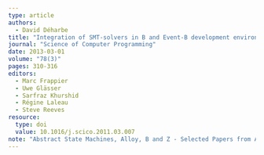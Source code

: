 ```yaml
---
type: article
authors:
  - David Déharbe
title: "Integration of SMT-solvers in B and Event-B development environments"
journal: "Science of Computer Programming"
date: 2013-03-01
volume: "78(3)"
pages: 310-316
editors:
  - Marc Frappier
  - Uwe Glässer
  - Sarfraz Khurshid
  - Régine Laleau
  - Steve Reeves
resource:
  type: doi
  value: 10.1016/j.scico.2011.03.007
note: "Abstract State Machines, Alloy, B and Z - Selected Papers from ABZ 2010"
---
```

